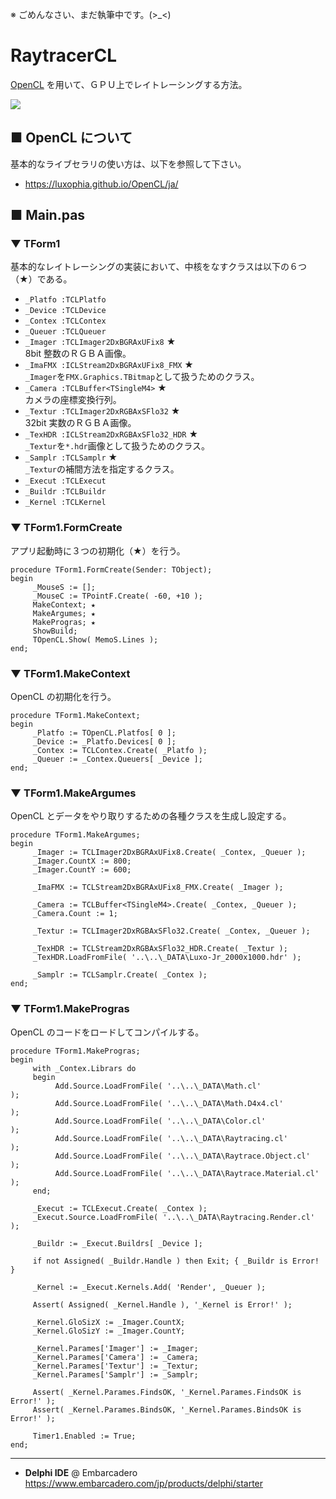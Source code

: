 ※ ごめんなさい、まだ執筆中です。(>_<)

# RaytracerCL

[OpenCL](https://ja.wikipedia.org/wiki/OpenCL) を用いて、ＧＰＵ上でレイトレーシングする方法。

![](https://github.com/LUXOPHIA/RaytracerCL/raw/Lesson-01/--------/_SCREENSHOT/RaytracerCL.png)

## ■ OpenCL について
基本的なライブセラリの使い方は、以下を参照して下さい。
* https://luxophia.github.io/OpenCL/ja/

## ■ Main.pas

### ▼ TForm1
基本的なレイトレーシングの実装において、中核をなすクラスは以下の６つ（★）である。

* `_Platfo :TCLPlatfo`
* `_Device :TCLDevice`
* `_Contex :TCLContex`
* `_Queuer :TCLQueuer`
* `_Imager :TCLImager2DxBGRAxUFix8` ★  
8bit 整数のＲＧＢＡ画像。
* `_ImaFMX :ICLStream2DxBGRAxUFix8_FMX` ★  
`_Imager`を`FMX.Graphics.TBitmap`として扱うためのクラス。
* `_Camera :TCLBuffer<TSingleM4>` ★  
カメラの座標変換行列。
* `_Textur :TCLImager2DxRGBAxSFlo32` ★  
32bit 実数のＲＧＢＡ画像。
* `_TexHDR :ICLStream2DxRGBAxSFlo32_HDR` ★  
`_Textur`を`*.hdr`画像として扱うためのクラス。
* `_Samplr :TCLSamplr` ★  
`_Textur`の補間方法を指定するクラス。
* `_Execut :TCLExecut`
* `_Buildr :TCLBuildr`
* `_Kernel :TCLKernel`

### ▼ TForm1.FormCreate
アプリ起動時に３つの初期化（★）を行う。
```delphi
procedure TForm1.FormCreate(Sender: TObject);
begin
     _MouseS := [];
     _MouseC := TPointF.Create( -60, +10 );
     MakeContext; ★
     MakeArgumes; ★
     MakeProgras; ★
     ShowBuild;
     TOpenCL.Show( MemoS.Lines );
end;
```

### ▼ TForm1.MakeContext
OpenCL の初期化を行う。
```delphi
procedure TForm1.MakeContext;
begin
     _Platfo := TOpenCL.Platfos[ 0 ];
     _Device := _Platfo.Devices[ 0 ];
     _Contex := TCLContex.Create( _Platfo );
     _Queuer := _Contex.Queuers[ _Device ];
end;
```

### ▼ TForm1.MakeArgumes
OpenCL とデータをやり取りするための各種クラスを生成し設定する。
```delphi
procedure TForm1.MakeArgumes;
begin
     _Imager := TCLImager2DxBGRAxUFix8.Create( _Contex, _Queuer );
     _Imager.CountX := 800;
     _Imager.CountY := 600;

     _ImaFMX := TCLStream2DxBGRAxUFix8_FMX.Create( _Imager );

     _Camera := TCLBuffer<TSingleM4>.Create( _Contex, _Queuer );
     _Camera.Count := 1;

     _Textur := TCLImager2DxRGBAxSFlo32.Create( _Contex, _Queuer );

     _TexHDR := TCLStream2DxRGBAxSFlo32_HDR.Create( _Textur );
     _TexHDR.LoadFromFile( '..\..\_DATA\Luxo-Jr_2000x1000.hdr' );

     _Samplr := TCLSamplr.Create( _Contex );
end;
```

### ▼ TForm1.MakeProgras
OpenCL のコードをロードしてコンパイルする。
```delphi
procedure TForm1.MakeProgras;
begin
     with _Contex.Librars do
     begin
          Add.Source.LoadFromFile( '..\..\_DATA\Math.cl'              );
          Add.Source.LoadFromFile( '..\..\_DATA\Math.D4x4.cl'         );
          Add.Source.LoadFromFile( '..\..\_DATA\Color.cl'             );
          Add.Source.LoadFromFile( '..\..\_DATA\Raytracing.cl'        );
          Add.Source.LoadFromFile( '..\..\_DATA\Raytrace.Object.cl'   );
          Add.Source.LoadFromFile( '..\..\_DATA\Raytrace.Material.cl' );
     end;

     _Execut := TCLExecut.Create( _Contex );
     _Execut.Source.LoadFromFile( '..\..\_DATA\Raytracing.Render.cl' );

     _Buildr := _Execut.Buildrs[ _Device ];

     if not Assigned( _Buildr.Handle ) then Exit; { _Buildr is Error! }

     _Kernel := _Execut.Kernels.Add( 'Render', _Queuer );

     Assert( Assigned( _Kernel.Handle ), '_Kernel is Error!' );

     _Kernel.GloSizX := _Imager.CountX;
     _Kernel.GloSizY := _Imager.CountY;

     _Kernel.Parames['Imager'] := _Imager;
     _Kernel.Parames['Camera'] := _Camera;
     _Kernel.Parames['Textur'] := _Textur;
     _Kernel.Parames['Samplr'] := _Samplr;

     Assert( _Kernel.Parames.FindsOK, '_Kernel.Parames.FindsOK is Error!' );
     Assert( _Kernel.Parames.BindsOK, '_Kernel.Parames.BindsOK is Error!' );

     Timer1.Enabled := True;
end;
```

----

* **Delphi IDE** @ Embarcadero  
https://www.embarcadero.com/jp/products/delphi/starter
